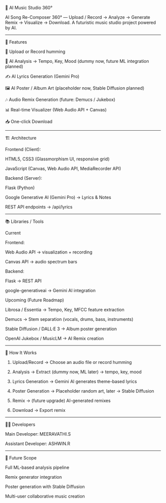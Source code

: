 🎵 AI Music Studio 360°

AI Song Re-Composer 360° — Upload / Record → Analyze → Generate Remix → Visualize → Download.
A futuristic music studio project powered by AI.


---

🚀 Features

🎤 Upload or Record humming

🎼 AI Analysis → Tempo, Key, Mood (dummy now, future ML integration planned)

✍️ AI Lyrics Generation (Gemini Pro)

🖼️ AI Poster / Album Art (placeholder now, Stable Diffusion planned)

🎶 Audio Remix Generation (future: Demucs / Jukebox)

📊 Real-time Visualizer (Web Audio API + Canvas)

📥 One-click Download



---

🏗️ Architecture

Frontend (Client):

HTML5, CSS3 (Glassmorphism UI, responsive grid)

JavaScript (Canvas, Web Audio API, MediaRecorder API)


Backend (Server):

Flask (Python)

Google Generative AI (Gemini Pro) → Lyrics & Notes

REST API endpoints → /api/lyrics



---

📚 Libraries / Tools

Current

Frontend:

Web Audio API → visualization + recording

Canvas API → audio spectrum bars


Backend:

Flask → REST API

google-generativeai → Gemini AI integration



Upcoming (Future Roadmap)

Librosa / Essentia → Tempo, Key, MFCC feature extraction

Demucs → Stem separation (vocals, drums, bass, instruments)

Stable Diffusion / DALL·E 3 → Album poster generation

OpenAI Jukebox / MusicLM → AI Remix creation



---

🧩 How It Works

1. Upload/Record → Choose an audio file or record humming


2. Analysis → Extract (dummy now, ML later) → tempo, key, mood


3. Lyrics Generation → Gemini AI generates theme-based lyrics


4. Poster Generation → Placeholder random art, later → Stable Diffusion


5. Remix → (future upgrade) AI-generated remixes


6. Download → Export remix




---

👨‍💻 Developers

Main Developer: MEERAVATHI.S

Assistant Developer: ASHWIN.R



---

🔮 Future Scope

Full ML-based analysis pipeline

Remix generator integration

Poster generation with Stable Diffusion

Multi-user collaborative music creation
